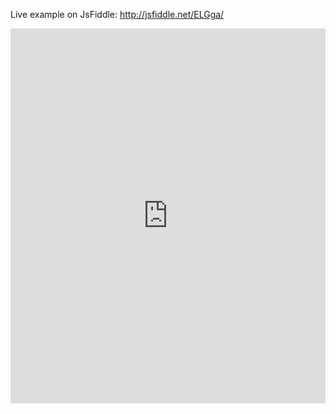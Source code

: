 Live example on JsFiddle:  http://jsfiddle.net/ELGga/

<iframe style="width: 100%; height: 600px" src="http://jsfiddle.net/ELGga/embedded/" allowfullscreen="allowfullscreen" frameborder="0"></iframe>